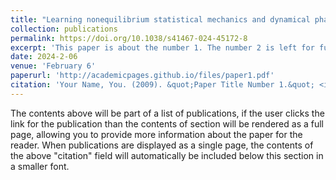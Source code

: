 ```yaml
---
title: "Learning nonequilibrium statistical mechanics and dynamical phase transitions"
collection: publications
permalink: https://doi.org/10.1038/s41467-024-45172-8
excerpt: 'This paper is about the number 1. The number 2 is left for future work.'
date: 2024-2-06
venue: 'February 6'
paperurl: 'http://academicpages.github.io/files/paper1.pdf'
citation: 'Your Name, You. (2009). &quot;Paper Title Number 1.&quot; <i>Journal 1</i>. 1(1).'
---
```


The contents above will be part of a list of publications, if the user clicks the link for the publication than the contents of section will be rendered as a full page, allowing you to provide more information about the paper for the reader. When publications are displayed as a single page, the contents of the above "citation" field will automatically be included below this section in a smaller font.
